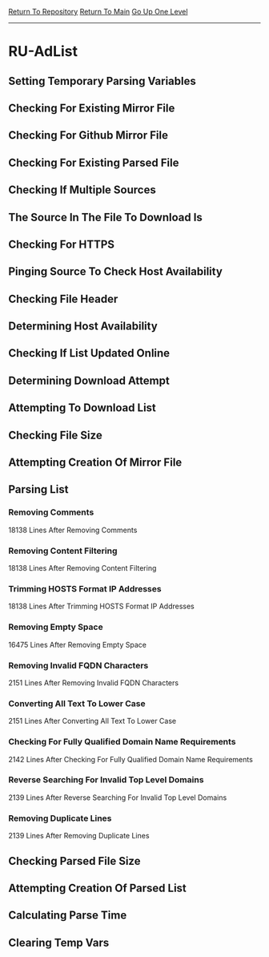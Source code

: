 [Return To Repository](https://github.com/deathbybandaid/piholeparser/)
[Return To Main](https://github.com/deathbybandaid/piholeparser/blob/master/RecentRunLogs/Mainlog.md)
[Go Up One Level](https://github.com/deathbybandaid/piholeparser/blob/master/RecentRunLogs/TopLevelScripts/30-Processing-Blacklists.md)
____________________________________
# RU-AdList
## Setting Temporary Parsing Variables
## Checking For Existing Mirror File
## Checking For Github Mirror File
## Checking For Existing Parsed File
## Checking If Multiple Sources
## The Source In The File To Download Is
## Checking For HTTPS
## Pinging Source To Check Host Availability
## Checking File Header
## Determining Host Availability
## Checking If List Updated Online
## Determining Download Attempt
## Attempting To Download List
## Checking File Size
## Attempting Creation Of Mirror File
## Parsing List
### Removing Comments
18138 Lines After Removing Comments
### Removing Content Filtering
18138 Lines After Removing Content Filtering
### Trimming HOSTS Format IP Addresses
18138 Lines After Trimming HOSTS Format IP Addresses
### Removing Empty Space
16475 Lines After Removing Empty Space
### Removing Invalid FQDN Characters
2151 Lines After Removing Invalid FQDN Characters
### Converting All Text To Lower Case
2151 Lines After Converting All Text To Lower Case
### Checking For Fully Qualified Domain Name Requirements
2142 Lines After Checking For Fully Qualified Domain Name Requirements
### Reverse Searching For Invalid Top Level Domains
2139 Lines After Reverse Searching For Invalid Top Level Domains
### Removing Duplicate Lines
2139 Lines After Removing Duplicate Lines
## Checking Parsed File Size
## Attempting Creation Of Parsed List
## Calculating Parse Time
## Clearing Temp Vars
